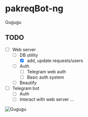 pakreqBot-ng
============

Gugugu

TODO
----
- [ ] Web server
  - [ ] DB utility
    - [x] add, update requests/users
  - [ ] Auth
    - [ ] Telegram web auth
    - [ ] Basic auth system
  - [ ] Beautify
- [ ] Telegram bot
  - [ ] Auth
  - [ ] Interact with web server
...

![Gugugu](https://upload.wikimedia.org/wikipedia/commons/4/43/Peace_dove.svg)